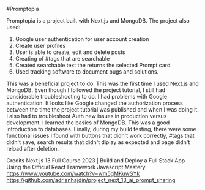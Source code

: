 #Promptopia

Promptopia is a project built with Next.js and MongoDB. The project also used:

1. Google user authentication for user account creation
2. Create user profiles
3. User is able to create, edit and delete posts
4. Creating of #tags that are searchable
5. Created searchable text the returns the selected Prompt card
6. Used tracking software to document bugs and solutions.

This was a beneficial project to do. This was the first time I used Next.js and MongoDB. Even though I followed the project tutorial, I still had considerable troubleshooting to do.
I had problems with Google authentication. It looks like Google changed the authorization process between the time the project tutorial was published and when I was doing it. I also had to troubleshoot Auth new issues in production versus development.
I learned the basics of MongoDB. This was a good introduction to databases.
Finally, during my build testing, there were some functional issues I found with buttons that didn't work correctly, #tags that didn't save, search results that didn't diplay as expected and page didn't reload after deletion.

Credits
Next.js 13 Full Course 2023 | Build and Deploy a Full Stack App Using the Official React Framework
Javascript Mastery
https://www.youtube.com/watch?v=wm5gMKuwSYk
https://github.com/adrianhajdin/project_next_13_ai_prompt_sharing
